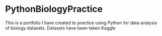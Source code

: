 # PythonBiologyPractice
This is a portfolio I have created to practice using Python for data analysis of biology datasets. 
Datasets have been taken Kaggle
